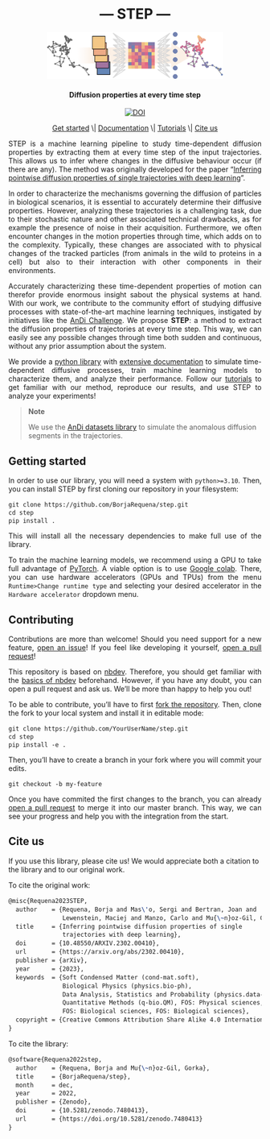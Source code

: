 
<h1 align="center">
— STEP —
</h1>
<!-- WARNING: THIS FILE WAS AUTOGENERATED! DO NOT EDIT! -->
<p align="center">
<img width="350" src="cover_fig.png">
</p>
<h4 align="center">
Diffusion properties at every time step
</h4>
<p style="text-align:center">
<a href="https://doi.org/10.5281/zenodo.7480413"><img src="https://zenodo.org/badge/DOI/10.5281/zenodo.7480413.svg" alt="DOI"></a>
</p>
<p style="text-align:center">
<a href="#getting-started">Get started</a> \|
<a href="https://borjarequena.github.io/step/">Documentation</a> \|
<a href="https://borjarequena.github.io/step/tutorials/index_tutorials.html">Tutorials</a>
\| <a href="#cite-us">Cite us</a>
</p>

<div style="text-align: justify">

STEP is a machine learning pipeline to study time-dependent diffusion
properties by extracting them at every time step of the input
trajectories. This allows us to infer where changes in the diffusive
behaviour occur (if there are any). The method was originally developed
for the paper “[Inferring pointwise diffusion properties of single
trajectories with deep learning](https://arxiv.org/abs/2302.00410)”.

In order to characterize the mechanisms governing the diffusion of
particles in biological scenarios, it is essential to accurately
determine their diffusive properties. However, analyzing these
trajectories is a challenging task, due to their stochastic nature and
other associated technical drawbacks, as for example the presence of
noise in their acquisition. Furthermore, we often encounter changes in
the motion properties through time, which adds on to the complexity.
Typically, these changes are associated with to physical changes of the
tracked particles (from animals in the wild to proteins in a cell) but
also to their interaction with other components in their environments.

Accurately characterizing these time-dependent properties of motion can
therefor provide enormous insight sabout the physical systems at hand.
With our work, we contribute to the community effort of studying
diffusive processes with state-of-the-art machine learning techniques,
instigated by initiatives like the [AnDi
Challenge](https://www.nature.com/articles/s41467-021-26320-w). We
propose **STEP**: a method to extract the diffusion properties of
trajectories at every time step. This way, we can easily see any
possible changes through time both sudden and continuous, without any
prior assumption about the system.

We provide a [python library](#getting-started) with [extensive
documentation](source/00_data.ipynb) to simulate time-dependent
diffusive processes, train machine learning models to characterize them,
and analyze their performance. Follow our
[tutorials](https://borjarequena.github.io/step/tutorials/index_tutorials.html)
to get familiar with our method, reproduce our results, and use STEP to
analyze your experiments!

</div>

<div>

> **Note**
>
> We use the [AnDi datasets
> library](https://andichallenge.github.io/andi_datasets/) to simulate
> the anomalous diffusion segments in the trajectories.

</div>

## Getting started

<div style="text-align: justify">

In order to use our library, you will need a system with `python>=3.10`.
Then, you can install STEP by first cloning our repository in your
filesystem:

    git clone https://github.com/BorjaRequena/step.git
    cd step
    pip install .

This will install all the necessary dependencies to make full use of the
library.

To train the machine learning models, we recommend using a GPU to take
full advantage of [PyTorch](https://pytorch.org/). A viable option is to
use [Google colab](https://colab.research.google.com/). There, you can
use hardware accelerators (GPUs and TPUs) from the menu
`Runtime>Change runtime type` and selecting your desired accelerator in
the `Hardware accelerator` dropdown menu.

</div>

## Contributing

<div style="text-align: justify">

Contributions are more than welcome! Should you need support for a new
feature, [open an
issue](https://github.com/BorjaRequena/step/issues/new/choose)! If you
feel like developing it yourself, [open a pull
request](https://github.com/BorjaRequena/step/compare)!

This repository is based on [nbdev](https://nbdev.fast.ai/). Therefore,
you should get familiar with the [basics of
nbdev](https://nbdev.fast.ai/getting_started.html) beforehand. However,
if you have any doubt, you can open a pull request and ask us. We’ll be
more than happy to help you out!

To be able to contribute, you’ll have to first [fork the
repository](https://github.com/BorjaRequena/step/fork). Then, clone the
fork to your local system and install it in editable mode:

    git clone https://github.com/YourUserName/step.git
    cd step
    pip install -e .

Then, you’ll have to create a branch in your fork where you will commit
your edits.

    git checkout -b my-feature

Once you have commited the first changes to the branch, you can already
[open a pull request](https://github.com/BorjaRequena/step/compare) to
merge it into our master branch. This way, we can see your progress and
help you with the integration from the start.

</div>

## Cite us

If you use this library, please cite us! We would appreciate both a
citation to the library and to our original work.

To cite the original work:

``` latex
@misc{Requena2023STEP,
  author    = {Requena, Borja and Mas\'o, Sergi and Bertran, Joan and
               Lewenstein, Maciej and Manzo, Carlo and Mu{\~n}oz-Gil, Gorka},
  title     = {Inferring pointwise diffusion properties of single
               trajectories with deep learning},
  doi       = {10.48550/ARXIV.2302.00410},
  url       = {https://arxiv.org/abs/2302.00410},
  publisher = {arXiv},
  year      = {2023},
  keywords  = {Soft Condensed Matter (cond-mat.soft),
               Biological Physics (physics.bio-ph),
               Data Analysis, Statistics and Probability (physics.data-an),
               Quantitative Methods (q-bio.QM), FOS: Physical sciences,
               FOS: Biological sciences, FOS: Biological sciences},
  copyright = {Creative Commons Attribution Share Alike 4.0 International}
}
```

To cite the library:

``` latex
@software{Requena2022step,
  author    = {Requena, Borja and Mu{\~n}oz-Gil, Gorka},
  title     = {BorjaRequena/step},
  month     = dec,
  year      = 2022,
  publisher = {Zenodo},
  doi       = {10.5281/zenodo.7480413},
  url       = {https://doi.org/10.5281/zenodo.7480413}
}
```
